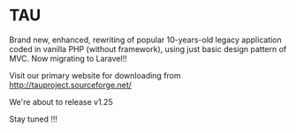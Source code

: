 # TAU
Brand new, enhanced, rewriting of popular 10-years-old legacy application coded in vanilla PHP (without framework), using just basic design pattern of MVC. Now migrating to Laravel!!

Visit our primary website for downloading from http://tauproject.sourceforge.net/

We're about to release v1.25

Stay tuned !!!
